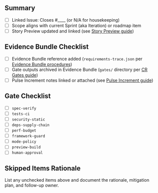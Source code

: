 ## Summary
- [ ] Linked Issue: Closes #____ (or N/A for housekeeping)
- [ ] Scope aligns with current Sprint (aka Iteration) or roadmap item
- [ ] Story Preview updated and linked (see [Story Preview guide](../docs/handbook/story-preview.md))

## Evidence Bundle Checklist
- [ ] Evidence Bundle reference added (`requirements-trace.json` per [Evidence Bundle procedures](../docs/handbook/evidence-bundle.md))
- [ ] Gate outputs archived in Evidence Bundle (`gates/` directory per [CR Gates guide](../docs/handbook/cr-gates.md))
- [ ] Pulse Increment notes linked or attached (see [Pulse Increment guide](../docs/handbook/pulse-increment.md))

## Gate Checklist
- [ ] `spec-verify`
- [ ] `tests-ci`
- [ ] `security-static`
- [ ] `deps-supply-chain`
- [ ] `perf-budget`
- [ ] `framework-guard`
- [ ] `mode-policy`
- [ ] `preview-build`
- [ ] `human-approval`

## Skipped Items Rationale
List any unchecked items above and document the rationale, mitigation plan, and follow-up owner.
